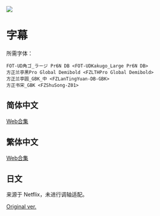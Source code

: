 ![](https://nekomoe.pages.dev/images/2020-01/somali.png)

# 字幕

所需字体：
```
FOT-UD角ゴ_ラージ Pr6N DB <FOT-UDKakugo_Large Pr6N DB>
方正兰亭黑Pro Global Demibold <FZLTHPro Global Demibold>
方正兰亭圆_GBK_中 <FZLanTingYuan-DB-GBK>
方正书宋_GBK <FZShuSong-Z01>
```

## 简体中文

[Web合集](https://github.com/Nekomoekissaten-SUB/Nekomoekissaten-poi-Subs/raw/master/Somali-anime/Somali-anime_Web_CHS.7z)

## 繁体中文

[Web合集](https://github.com/Nekomoekissaten-SUB/Nekomoekissaten-poi-Subs/raw/master/Somali-anime/Somali-anime_Web_CHT.7z)

## 日文

来源于 Netflix，未进行调轴适配。

[Original ver.](https://github.com/Nekomoekissaten-SUB/Nekomoekissaten-MIR-Subs/raw/master/Somali-anime/Somali-anime_JPN.7z)